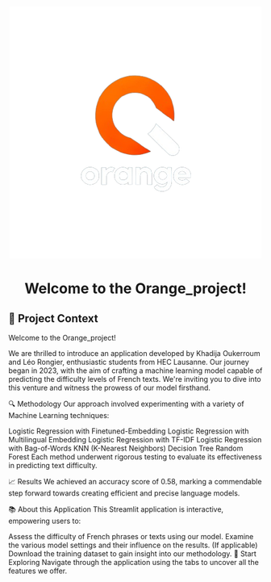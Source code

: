 <p align="center">
  <img src="https://github.com/Leorongier/Orange_project/blob/main/Application/Logo_team_orange_DS&ML.png?raw=true" alt="Logo">
</p>

<h1 align="center">Welcome to the Orange_project!</h1>

## 🌟 Project Context
Welcome to the Orange_project!

We are thrilled to introduce an application developed by Khadija Oukerroum and Léo Rongier, enthusiastic students from HEC Lausanne. Our journey began in 2023, with the aim of crafting a machine learning model capable of predicting the difficulty levels of French texts. We're inviting you to dive into this venture and witness the prowess of our model firsthand.

🔍 Methodology
Our approach involved experimenting with a variety of Machine Learning techniques:

Logistic Regression with Finetuned-Embedding
Logistic Regression with Multilingual Embedding
Logistic Regression with TF-IDF
Logistic Regression with Bag-of-Words
KNN (K-Nearest Neighbors)
Decision Tree
Random Forest
Each method underwent rigorous testing to evaluate its effectiveness in predicting text difficulty.

📈 Results
We achieved an accuracy score of 0.58, marking a commendable step forward towards creating efficient and precise language models.

📚 About this Application
This Streamlit application is interactive, empowering users to:

Assess the difficulty of French phrases or texts using our model.
Examine the various model settings and their influence on the results.
(If applicable) Download the training dataset to gain insight into our methodology.
🚀 Start Exploring
Navigate through the application using the tabs to uncover all the features we offer.
